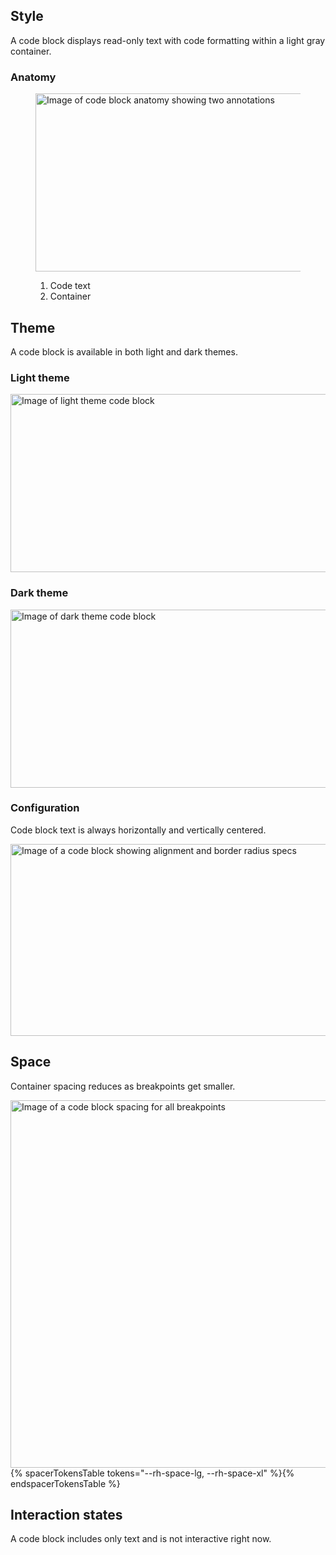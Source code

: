## Style

A code block displays read-only text with code formatting within a light gray 
container.

### Anatomy

<figure>
  <uxdot-example width-adjustment="870px">
    <img src="../code-block-anatomy.png"
        alt="Image of code block anatomy showing two annotations"
        width="872"
        height="285">
  </uxdot-example>
  <figcaption>
    <ol>
      <li>Code text</li>
      <li>Container</li>
    </ol>
  </figcaption>
</figure>

## Theme

A code block is available in both light and dark themes.

### Light theme

<uxdot-example width-adjustment="872px">
  <img src="../code-block-theme-light.png"
        alt="Image of light theme code block"
        width="872"
        height="285">
</uxdot-example>


### Dark theme

<uxdot-example color-palette="darkest" width-adjustment="872px">
  <img src="../code-block-theme-dark.png"
        alt="Image of dark theme code block"
        width="872"
        height="285">
</uxdot-example>

### Configuration

Code block text is always horizontally and vertically centered.

<uxdot-example width-adjustment="872px">
  <img src="../code-block-configuration.png"
        alt="Image of a code block showing alignment and border radius specs"
        width="872"
        height="307">
</uxdot-example>

## Space

Container spacing reduces as breakpoints get smaller.

<uxdot-example width-adjustment="872px">
  <img src="../code-block-space.png"
        alt="Image of a code block spacing for all breakpoints"
        width="872"
        height="588">
</uxdot-example>

<rh-table>
  {% spacerTokensTable tokens="--rh-space-lg, --rh-space-xl" %}{% endspacerTokensTable %}
</rh-table>

## Interaction states
A code block includes only text and is not interactive right now.

